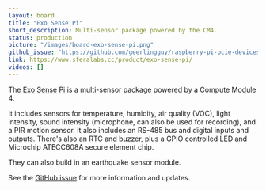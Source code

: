 ```yaml
---
layout: board
title: "Exo Sense Pi"
short_description: Multi-sensor package powered by the CM4.
status: production
picture: "/images/board-exo-sense-pi.png"
github_issue: "https://github.com/geerlingguy/raspberry-pi-pcie-devices/issues/444"
link: https://www.sferalabs.cc/product/exo-sense-pi/
videos: []
---
```


The [Exo Sense Pi](https://www.sferalabs.cc/product/exo-sense-pi/) is a multi-sensor package powered by a Compute Module 4.

It includes sensors for temperature, humidity, air quality (VOC), light intensity, sound intensity (microphone, can also be used for recording), and a PIR motion sensor. It also includes an RS-485 bus and digital inputs and outputs. There's also an RTC and buzzer, plus a GPIO controlled LED and Microchip ATECC608A secure element chip.

They can also build in an earthquake sensor module.

See the [GitHub issue](https://github.com/geerlingguy/raspberry-pi-pcie-devices/issues/444) for more information and updates.
